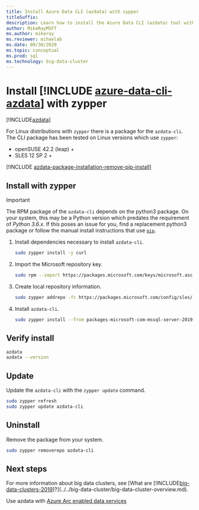```yaml
---
title: Install Azure Data CLI (azdata) with zypper
titleSuffix: 
description: Learn how to install the Azure Data CLI (azdata) tool with zypper.
author: MikeRayMSFT 
ms.author: mikeray
ms.reviewer: mihaelab
ms.date: 09/30/2020
ms.topic: conceptual
ms.prod: sql
ms.technology: big-data-cluster
---
```


# Install [!INCLUDE [azure-data-cli-azdata](../../includes/azure-data-cli-azdata.md)] with zypper

[!INCLUDE[azdata](../../includes/applies-to-version/azdata.md)]

For Linux distributions with `zypper` there is a package for the `azdata-cli`. The CLI package has been tested on Linux versions which use `zypper`:

- openSUSE 42.2 (leap) +
- SLES 12 SP 2 +

[!INCLUDE [azdata-package-installation-remove-pip-install](../../includes/azdata-package-installation-remove-pip-install.md)]

## Install with zypper

>[!IMPORTANT]
>The RPM package of the `azdata-cli` depends on the python3 package. On your system, this may be a Python version which predates the requirement of *Python 3.6.x*. If this poses an issue for you, find a replacement python3 package or follow the manual install instructions that use [`pip`](../install/deploy-install-azdata-pip.md).

1. Install dependencies necessary to install `azdata-cli`.

   ```bash
   sudo zypper install -y curl
   ```

1. Import the Microsoft repository key.

   ```bash
   sudo rpm --import https://packages.microsoft.com/keys/microsoft.asc
   ```

1. Create local repository information.

   ```bash
   sudo zypper addrepo -fc https://packages.microsoft.com/config/sles/12/prod.repo
   ```

1. Install `azdata-cli`.

   ```bash
   sudo zypper install --from packages-microsoft-com-mssql-server-2019 -y azdata-cli
   ```

## Verify install

```bash
azdata
azdata --version
```

## Update

Update the `azdata-cli` with the `zypper update` command.

```bash
sudo zypper refresh
sudo zypper update azdata-cli
```

## Uninstall

Remove the package from your system.

```bash
sudo zypper removerepo azdata-cli
```

## Next steps

For more information about big data clusters, see [What are [!INCLUDE[big-data-clusters-2019](../../includes/ssbigdataclusters-ver15.md)]?](../../big-data-cluster/big-data-cluster-overview.md).

Use azdata with [Azure Arc enabled data services](/azure/azure-arc/data/)